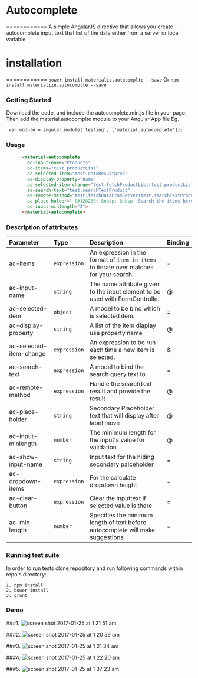 # Autocomplete
============
A simple AngularJS directive that allows you create autocomplete input text that list of the data either from a server or local variable


# installation 
============
`bower install materializ.autocomplte --save`
Or
`npm install materialize.autocomplte --save`


### Getting Started
Download the code, and include the autocomplete.min.js file in your page. Then add the material.autocomplte module to your Angular App file
Eg.

```html
 var module = angular.module('testing', ['material.autocomplete']);
```

### Usage 
```html
      <material-autocomplete
        ac-input-name="Products"
        ac-items="test.productList"
        ac-selected-item="test.dataResultprod"
        ac-display-property="name"
        ac-selected-item-change="test.fetchProductList(test.productList)"
        ac-search-text="test.searchTextProduct"
        ac-remote-method="test.fetchDataFromServer(test.searchTextProduct)"
        ac-place-holder=" &#128269; &nbsp; &nbsp; Search the items here...."
        ac-input-minlength="2">
      </material-autocomplete> 
```
### Description of attributes
| Parameter | Type | Description | Binding |
| :------------- |:-------------| :----- | :-----| 
| ac-items | `expression` | An expression in the format of `item in items` to iterate over matches for your search. | = | 
|ac-input-name|`string`|The name attribute given to the input element to be used with FormControlle.|@|
|ac-selected-item|`object`| A model to be bind which is selected item.|=|
|ac-display-property|`string`| A list of the item diaplay use property name |@|
|ac-selected-item-change|`expression`|An expression to be run each time a new item is selected.|&|
|ac-search-text|`expression`| A model to bind the search query text to |=|
|ac-remote-method|`expression`|Handle the searchText result and provide the result|@|
|ac-place-holder|`string`|Secondary Placeholder text that will display after label move|@|
|ac-input-minlength|`number`| The minimum length for the input's value for validation|@|
|ac-show-input-name|`string`|Input text for the hiding secondary palceholder|=|
|ac-dropdown-items|`expression`|For the calculate dropdown height |=|
|ac-clear-button|`expression`|Clear the inputtext if selected value is there|=|
|ac-min-length|`number`|Specifies the minimum length of text before autocomplete will make suggestions|=|



### Running test suite

In order to run tests clone repository and run following commands within
repo's directory:

```
1. npm install
2. bower install
3. grunt
```



### Demo 

###1.
![screen shot 2017-01-25 at 1 21 51 am](https://cloud.githubusercontent.com/assets/24220012/22264264/5afdb872-e29d-11e6-99cf-6e53d0de925d.png)

###2.
![screen shot 2017-01-25 at 1 20 59 am](https://cloud.githubusercontent.com/assets/24220012/22264262/57b14ec2-e29d-11e6-9e83-7f331223172a.png)

###3.
![screen shot 2017-01-25 at 1 21 34 am](https://cloud.githubusercontent.com/assets/24220012/22264263/591adb70-e29d-11e6-9862-8ca586b82cd0.png)

###4.
![screen shot 2017-01-25 at 1 22 20 am](https://cloud.githubusercontent.com/assets/24220012/22264273/5fc74378-e29d-11e6-9728-1da41b3bde49.png)

###5.
![screen shot 2017-01-25 at 1 37 23 am](https://cloud.githubusercontent.com/assets/24220012/22264679/e1f3af48-e29e-11e6-962a-9895cbf00b14.png)

